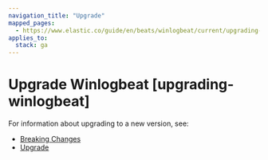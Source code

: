 ```yaml
---
navigation_title: "Upgrade"
mapped_pages:
  - https://www.elastic.co/guide/en/beats/winlogbeat/current/upgrading-winlogbeat.html
applies_to:
  stack: ga
---
```


# Upgrade Winlogbeat [upgrading-winlogbeat]


For information about upgrading to a new version, see:

* [Breaking Changes](/release-notes/breaking-changes.md)
* [Upgrade](/reference/libbeat/upgrading.md)

